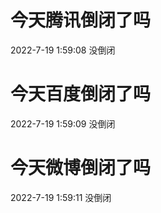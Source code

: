 # 今天腾讯倒闭了吗

2022-7-19 1:59:08 没倒闭

# 今天百度倒闭了吗

2022-7-19 1:59:09 没倒闭

# 今天微博倒闭了吗

2022-7-19 1:59:11 没倒闭


